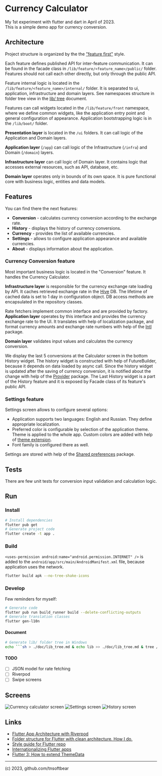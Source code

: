# Currency Calculator

My 1st experiment with flutter and dart in April of 2023.  
This is a simple demo app for currency conversion.

## Architecture

Project structure is organized by the the ["feature first"](https://codewithandrea.com/articles/flutter-project-structure/) style.

Each feature defines published API for inter-feature communication.
It can be found in the facade class in `/lib/feature/<feature_name>/public/` folder.
Features should not call each other directly, but only through the public API.

Feature internal logic is located in the `/lib/feature/<feature_name>/internal/` folder.
It is separated to ui, application, infrastructure and domain layers.
See namespaces structure in folder tree view in the [lib/ tree](doc/lib_tree.md) document.

Features can call widgets located in the `/lib/feature/front` namespace, where we define common widgets, 
like the application entry point and general configuration of appearance.
Application bootstrapping logic is in the `/lib/boot/` folder.

**Presentation layer** is located in the `/ui` folders. It can call logic of the Application and Domain layers.

**Application layer** (`/app`) can call logic of the Infrastructure (`/infra`) and Domain (`/domain`) layers.

**Infrastructure layer** can call logic of Domain layer.
It contains logic that accesses external resources, such as API, database, etc.

**Domain layer** operates only in bounds of its own space.
It is pure functional core with business logic, entities and data models.

## Features

You can find there the next features:

* **Conversion** - calculates currency conversion according to the exchange rate.
* **History** - displays the history of currency conversions.
* **Currency** - provides the list of available currencies.
* **Settings** - allows to configure application appearance and available currencies.
* **About** - displays information about the application.

### Currency Conversion feature

Most important business logic is located in the "Conversion" feature.
It handles the Currency Calculator.

**Infrastructure layer** is responsible for the currency exchange rate loading by API.
It caches retrieved exchange rate in the [Hive](https://docs.hivedb.dev/) DB.
The lifetime of cached data is set to 1 day in configuration object. 
DB access methods are encapsulated in the repository classes.

Rate fetchers implement common interface and are provided by factory.
**Application layer** operates by this interface and provides the currency exchange rate to the UI.
It translates with help of localization package, and format currency amounts 
and exchange rate numbers with help of the [Intl](https://pub.dev/packages/intl) package.  

**Domain layer** validates input values and calculates the currency conversion.

We display the last 5 conversions at the Calculator screen in the bottom History widget.
The history widget is constructed with help of FutureBuilder, because it depends on data loaded by async call.
Since the history widget is updated after the saving of currency conversion, 
it is notified about the change with help of the [Provider](https://pub.dev/packages/provider) package.
The Last History widget is a part of the History feature and it is exposed by Facade class of its feature's public API.

### Settings feature

Settings screen allows to configure several options:  

* Application supports two languages: English and Russian. They define appropriate localization.
* Preferred color is configurable by selection of the application theme. Theme is applied to the whole app.
Custom colors are added with help of [theme extension](https://api.flutter.dev/flutter/material/ThemeExtension-class.html).
* Font family is configured there as well.

Settings are stored with help of the [Shared preferences](https://pub.dev/packages/shared_preferences) package.

## Tests

There are few unit tests for conversion input validation and calculation logic.

## Run

### Install

```sh
# Install dependencies
flutter pub get
# Generate project code
flutter create -t app .
```

### Build

`<uses-permission android:name="android.permission.INTERNET" />` is added 
to the `android/app/src/main/AndroidManifest.xml` file, because application uses the network.

```sh
flutter build apk --no-tree-shake-icons
```

### Develop

Few reminders for myself:

```sh
# Generate code
flutter pub run build_runner build --delete-conflicting-outputs
# Generate translation classes
flutter gen-l10n
```

#### Document

```sh
# Generate lib/ folder tree in Windows
echo ```sh > ./doc/lib_tree.md & echo lib >> ./doc/lib_tree.md & tree /F /A lib | more +3 >> ./doc/lib_tree.md & echo ``` >> ./doc/lib_tree.md
```

#### TODO

* [ ] JSON model for rate fetching
* [ ] Riverpod
* [ ] Swipe screens

## Screens

![Currency calculator screen](./doc/pic/scr-1.png)
![Settings screen](./doc/pic/scr-2.png)
![History screen](./doc/pic/scr-3.png)

## Links

* [Flutter App Architecture with Riverpod](https://codewithandrea.com/articles/flutter-app-architecture-riverpod-introduction/)
* [Folder structure for Flutter with clean architecture. How I do.](https://felipeemidio.medium.com/folder-structure-for-flutter-with-clean-architecture-how-i-do-bbe29225774f)
* [Style guide for Flutter repo](https://github.com/flutter/flutter/wiki/Style-guide-for-Flutter-repo)
* [Internationalizing Flutter apps](https://docs.flutter.dev/development/accessibility-and-localization/internationalization)
* [Flutter 3: How to extend ThemeData](https://medium.com/geekculture/flutter-3-how-to-extend-themedata-56b8923bf1aa)

---

(c) 2023, github.com/tnsoftbear
